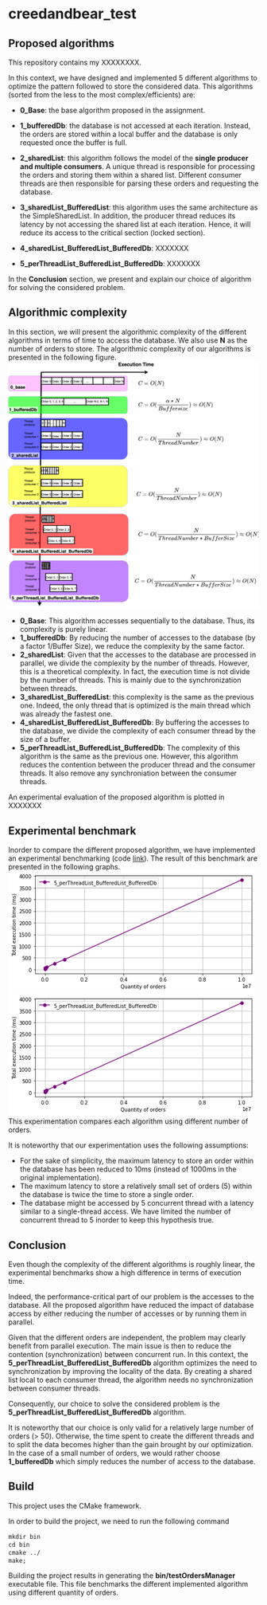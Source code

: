 # creedandbear_test

## Proposed algorithms
This repository contains my XXXXXXXX.

In this context, we have designed and implemented 5 different algorithms to optimize the pattern followed to store the considered data. 
This algorithms (sorted from the less to the most complex/efficients) are:
* __0_Base__: the base algorithm proposed in the assignment.
* __1_bufferedDb__: the database is not accessed at each iteration.
Instead, the orders are stored within a local buffer and the database is only requested once the buffer is full.
* __2_sharedList__: this algorithm follows the model of the __single producer and multiple consumers__.
A unique thread is responsible for processing the orders and storing them within a shared list.
Different consumer threads are then responsible for parsing these orders and requesting the database. 
* __3_sharedList_BufferedList__: this algorithm uses the same architecture as the SimpleSharedList.
In addition, the producer thread reduces its latency by not accessing the shared list at each iteration.
Hence, it will reduce its access to the critical section (locked section).

* __4_sharedList_BufferedList_BufferedDb__: XXXXXXX
* __5_perThreadList_BufferedList_BufferedDb__: XXXXXXX

In the __Conclusion__ section, we present and explain our choice of algorithm for solving the considered problem.


## Algorithmic complexity
In this section, we will present the algorithmic complexity of the different algorithms in terms of time to access the database.
We also use __N__ as the number of orders to store.
The algorithmic complexity of our algorithms is presented in the following figure. ![alt text](https://github.com/simbadSid/creedandbear_test/blob/main/resource/algorithmicComplexity.drawio.png)

* __0_Base__: This algorithm accesses sequentially to the database. Thus, its complexity is purely linear.
* __1_bufferedDb__: By reducing the number of accesses to the database (by a factor 1/Buffer Size), we reduce the complexity by the same factor.
* __2_sharedList__: Given that the accesses to the database are processed in parallel, we divide the complexity by the number of threads.
However, this is a theoretical complexity. In fact, the execution time is not divide by the number of threads. This is mainly due to the synchronization between threads.
* __3_sharedList_BufferedList__: this complexity is the same as the previous one. Indeed, the only thread that is optimized is the main thread which was already the fastest one.
* __4_sharedList_BufferedList_BufferedDb__: By buffering the accesses to the database, we divide the complexity of each consumer thread by the size of a buffer.
* __5_perThreadList_BufferedList_BufferedDb__: The complexity of this algorithm is the same as the previous one. However, this algorithm reduces the contention between the producer thread and the consumer threads. It also remove any synchroniation between the consumer threads.

An experimental evaluation of the proposed algorithm is plotted in XXXXXXX


## Experimental benchmark
Inorder to compare the different proposed algorithm, we have implemented an experimental benchmarking (code [link](https://github.com/simbadSid/creedandbear_test/blob/main/code/src/testOrdersManager.cpp)).
The result of this benchmark are presented in the following graphs.
![alt text](https://github.com/simbadSid/creedandbear_test/blob/main/resource/benchmark.png)
![alt text](https://github.com/simbadSid/creedandbear_test/blob/main/resource/benchmark_log.png)
This experimentation compares each algorithm using different number of orders.

It is noteworthy that our experimentation uses the following assumptions:
* For the sake of simplicity, the maximum latency to store an order within the database has been reduced to 10ms (instead of 1000ms in the original implementation).
* The maximum latency to store a relatively small set of orders (5) within the database is twice the time to store a single order.
* The database might be accessed by 5 concurrent thread with a latency similar to a single-thread access.
We have limited the number of concurrent thread to 5 inorder to keep this hypothesis true. 


## Conclusion
Even though the complexity of the different algorithms is roughly linear, the experimental benchmarks show a high difference in terms of execution time.

Indeed, the performance-critical part of our problem is the accesses to the database.
All the proposed algorithm have reduced the impact of database access by either reducing the number of accesses or by running them in parallel.

Given that the different orders are independent, the problem may clearly benefit from parallel execution.
The main issue is then to reduce the contention (synchronization) between concurrent run.
In this context, the __5_perThreadList_BufferedList_BufferedDb__ algorithm optimizes the need to synchronization by improving the locality of the data.
By creating a shared list local to each consumer thread, the algorithm needs no synchronization between consumer threads.

Consequently, our choice to solve the considered problem is the __5_perThreadList_BufferedList_BufferedDb__ algorithm.

It is noteworthy that our choice is only valid for a relatively large number of orders (> 50).
Otherwise, the time spent to create the different threads and to split the data becomes higher than the gain brought by our optimization.
In the case of a small number of orders, we would rather choose __1_bufferedDb__ which simply reduces the number of access to the database.

## Build
This project uses the CMake framework.

In order to build the project, we need to run the following command
```
mkdir bin
cd bin
cmake ../
make;
```

Building the project results in generating the __bin/testOrdersManager__ executable file.
This file benchmarks the different implemented algorithm using different quantity of orders.